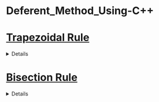 # Deferent_Method_Using-C++
<h1><a href="https://github.com/Md-Rifat-Hossen/Deferent_Method_Using-C-/blob/master/Trapezoidal%20Rule%20using%20C%2B%2B/Main.cpp">Trapezoidal Rule</a></h1>
<details>


<img src="https://i.postimg.cc/YCWNzLqL/Screenshot-20231030-183008.jpg  " height="100" width="100%"/>
<p>where <br>1. n is the number of strips and can be any number. (1)<br><br> 2. yn = f (xn) are the values of f (xn) at the points xi where i = 0, 1,2, . . . , n.<br> <br>Note that x0 = a, xn = b.<br> <br>3. h is the width of each strip and<br><br> h = b−a/n .<br><br> 4. x1 = a+h, x2 = a+2h, x3 = a+3h,... and so on.</p>

  <h2>PDF : <a href="https://drive.google.com/file/d/1p3pu0YTtoKS7GBGgqZOznL_HQH4S4u1I/view?usp=drivesdk">Trapezoidal Rule</a></h2>

  
</details>

<h1><a href="https://github.com/Md-Rifat-Hossen/Deferent_Method_Using-C-/tree/master/Bisection%20Methode%20">Bisection Rule</a></h1>
<details>
<p>
The method is also called the interval halving method, the binary search method or the dichotomy method. This method is used to find root of an equation in a given interval that is value of ‘x’ for which f(x) = 0 . 
The method is based on The Intermediate Value Theorem which states that if f(x) is a continuous function and there are two real numbers a and b such that f(a)*f(b) 0 and f(b) < 0), then it is guaranteed that it has at least one root between them.

<br>
<br>
Assumptions: 
 
<br>
f(x) is a continuous function in interval [a, b]
f(a) * f(b) < 0<br>
Steps: 
 
<br>
<br>
Find middle point c= (a + b)/2 .
<br><br>
If f(c) == 0, then c is the root of the solution.<br><br>
Else f(c) != 0<br><br>
If value f(a)*f(c) < 0 then root lies between a and c. So we recur for a and c<br><br>
Else If f(b)*f(c) < 0 then root lies between b and c. So we recur b and c.<br><br><br>
Else given function doesn’t follow one of assumptions.
</p>
  
</details>

